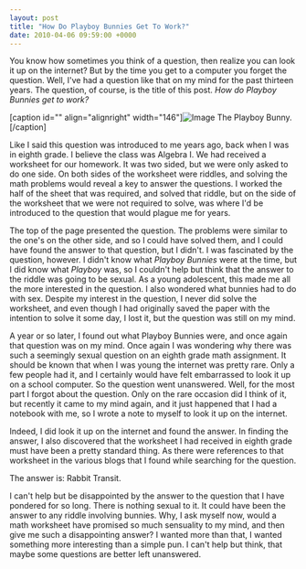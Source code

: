 ```yaml
---
layout: post
title: "How Do Playboy Bunnies Get To Work?"
date: 2010-04-06 09:59:00 +0000
---
```

You know how sometimes you think of a question, then realize you can look it up on the internet? But by the time you get to a computer you forget the question. Well, I've had a question like that on my mind for the past thirteen years. The question, of course, is the title of this post. <i>How do Playboy Bunnies get to work?</i>

[caption id="" align="alignright" width="146"]![Image](/https://www.jackeverett.com/rc_files/p/l/playboy-bunny.JPG) The Playboy Bunny.[/caption]

Like I said this question was introduced to me years ago, back when I was in eighth grade. I believe the class was Algebra I. We had received a worksheet for our homework. It was two sided, but we were only asked to do one side. On both sides of the worksheet were riddles, and solving the math problems would reveal a key to answer the questions. I worked the half of the sheet that was required, and solved that riddle, but on the side of the worksheet that we were not required to solve, was where I'd be introduced to the question that would plague me for years.

The top of the page presented the question. The problems were similar to the one's on the other side, and so I could have solved them, and I could have found the answer to that question, but I didn't. I was fascinated by the question, however. I didn't know what <i>Playboy Bunnies</i> were at the time, but I did know what <i>Playboy</i> was, so I couldn't help but think that the answer to the riddle was going to be sexual. As a young adolescent, this made me all the more interested in the question. I also wondered what bunnies had to do with sex. Despite my interest in the question, I never did solve the worksheet, and even though I had originally saved the paper with the intention to solve it some day, I lost it, but the question was still on my mind.

A year or so later, I found out what Playboy Bunnies were, and once again that question was on my mind. Once again I was wondering why there was such a seemingly sexual question on an eighth grade math assignment. It should be known that when I was young the internet was pretty rare. Only a few people had it, and I certainly would have felt embarrassed to look it up on a school computer. So the question went unanswered. Well, for the most part I forgot about the question. Only on the rare occasion did I think of it, but recently it came to my mind again, and it just happened that I had a notebook with me, so I wrote a note to myself to look it up on the internet.

Indeed, I did look it up on the internet and found the answer. In finding the answer, I also discovered that the worksheet I had received in eighth grade must have been a pretty standard thing. As there were references to that worksheet in the various blogs that I found while searching for the question.

The answer is: Rabbit Transit.

I can't help but be disappointed by the answer to the question that I have pondered for so long. There is nothing sexual to it. It could have been the answer to any riddle involving bunnies. Why, I ask myself now, would a math worksheet have promised so much sensuality to my mind, and then give me such a disappointing answer? I wanted more than that, I wanted something more interesting than a simple pun. I can't help but think, that maybe some questions are better left unanswered.
